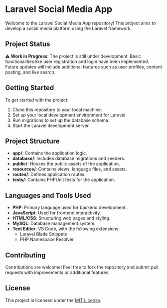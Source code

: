 # Laravel Social Media App

Welcome to the Laravel Social Media App repository! This project aims to develop a social media platform using the Laravel framework.

## Project Status

⚠️ **Work in Progress**: The project is still under development. Basic functionalities like user registration and login have been implemented. Future updates will include additional features such as user profiles, content posting, and live search.

## Getting Started

To get started with the project:

1. Clone this repository to your local machine.
2. Set up your local development environment for Laravel.
3. Run migrations to set up the database schema.
4. Start the Laravel development server.

## Project Structure

- **app/**: Contains the application logic.
- **database/**: Includes database migrations and seeders.
- **public/**: Houses the public assets of the application.
- **resources/**: Contains views, language files, and assets.
- **routes/**: Defines application routes.
- **tests/**: Contains PHPUnit tests for the application.

## Languages and Tools Used

- **PHP**: Primary language used for backend development.
- **JavaScript**: Used for frontend interactivity.
- **HTML/CSS**: Structuring web pages and styling.
- **MySQL**: Database management system.
- **Text Editor**: VS Code, with the following extensions:
  - Laravel Blade Snippets
  - PHP Namespace Resolver

## Contributing

Contributions are welcome! Feel free to fork the repository and submit pull requests with improvements or additional features.

## License

This project is licensed under the [MIT License](LICENSE).
